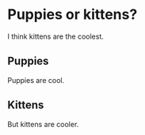 # Puppies or kittens? 

I think kittens are the coolest. 

## Puppies

Puppies are cool. 

## Kittens

But kittens are cooler.
